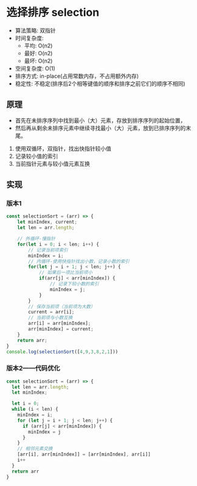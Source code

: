 # 选择排序 selection

- 算法策略: 双指针
- 时间复杂度:
  - 平均: O(n2)
  - 最好: O(n2)
  - 最坏: O(n2)
- 空间复杂度: O(1)
- 排序方式: in-place(占用常数内存，不占用额外内存)
- 稳定性: 不稳定(排序后2个相等键值的顺序和排序之前它们的顺序不相同)

## 原理

- 首先在未排序序列中找到最小（大）元素，存放到排序序列的起始位置，
- 然后再从剩余未排序元素中继续寻找最小（大）元素，放到已排序序列的末尾。

1. 使用双循环，双指针，找出快指针较小值
2. 记录较小值的索引
3. 当前指针元素与较小值元素互换

## 实现

### 版本1

```js
const selectionSort = (arr) => {
    let minIndex, current;
    let len = arr.length;

    // 外循环-慢指针
    for(let i = 0; i < len; i++) {
        // 记录当前项索引
        minIndex = i;
        // 内循环-使用快指针找出小数，记录小数的索引
        for(let j = i + 1; j < len; j++) {
            // 如果后一项比当前项小
            if(arr[j] < arr[minIndex]) {
                // 记录下较小数的索引
                minIndex = j;
            }
        }
        // 保存当前项（当前项为大数）
        current = arr[i];
        // 当前项与小数互换
        arr[i] = arr[minIndex];
        arr[minIndex] = current;
    }
    return arr;
}
console.log(selectionSort([4,9,3,8,2,1]))
```

### 版本2——代码优化

```js
const selectionSort = (arr) => {
  let len = arr.length;
  let minIndex;

  let i = 0;
  while (i < len) {
    minIndex = i;
    for (let j = i + 1; j < len; j++) {
      if (arr[j] < arr[minIndex]) {
        minIndex = j
      }
    }
    // 相邻元素交换
    [arr[i], arr[minIndex]] = [arr[minIndex], arr[i]]
    i++
  }
  return arr
}
```
